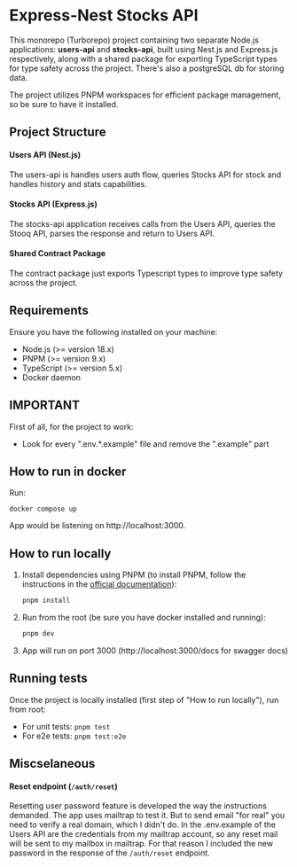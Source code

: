 # Express-Nest Stocks API

This monorepo (Turborepo) project containing two separate Node.js applications: **users-api** and **stocks-api**, built using Nest.js and Express.js respectively, along with a shared package for exporting TypeScript types for type safety across the project. There's also a postgreSQL db for storing data.

The project utilizes PNPM workspaces for efficient package management, so be sure to have it installed.

## Project Structure

#### Users API (Nest.js)

The users-api is handles users auth flow, queries Stocks API for stock and handles history and stats capabilities.

#### Stocks API (Express.js)

The stocks-api application receives calls from the Users API, queries the Stooq API, parses the response and return to Users API.

#### Shared Contract Package

The contract package just exports Typescript types to improve type safety across the project.

## Requirements

Ensure you have the following installed on your machine:

- Node.js (>= version 18.x)
- PNPM (>= version 9.x)
- TypeScript (>= version 5.x)
- Docker daemon

## IMPORTANT

First of all, for the project to work:

- Look for every ".env.\*.example" file and remove the ".example" part

## How to run in docker

Run:

```
docker compose up
```

App would be listening on http://localhost:3000.

## How to run locally

1. Install dependencies using PNPM (to install PNPM, follow the instructions in the [official documentation](https://pnpm.io/installation)):

   ```bash
   pnpm install
   ```

2. Run from the root (be sure you have docker installed and running):

   ```bash
   pnpm dev
   ```

3. App will run on port 3000 (http://localhost:3000/docs for swagger docs)

## Running tests

Once the project is locally installed (first step of "How to run locally"), run from root:

- For unit tests: `pnpm test`
- For e2e tests: `pnpm test:e2e`

## Miscselaneous

#### Reset endpoint (`/auth/reset`)

Resetting user password feature is developed the way the instructions demanded. The app uses mailtrap to test it. But to send email "for real" you need to verify a real domain, which I didn't do. In the .env.example of the Users API are the credentials from my mailtrap account, so any reset mail will be sent to my mailbox in mailtrap. For that reason I included the new password in the response of the `/auth/reset` endpoint.
